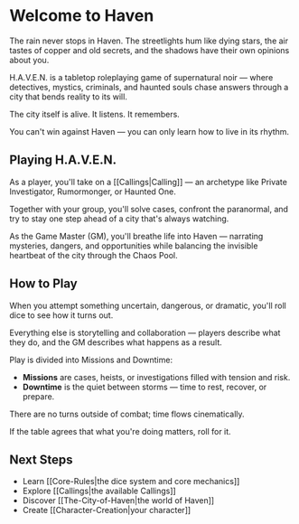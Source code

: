 # Welcome to Haven

The rain never stops in Haven. The streetlights hum like dying stars, the air tastes of copper and old secrets, and the shadows have their own opinions about you.

H.A.V.E.N. is a tabletop roleplaying game of supernatural noir — where detectives, mystics, criminals, and haunted souls chase answers through a city that bends reality to its will.

The city itself is alive. It listens. It remembers.

You can't win against Haven — you can only learn how to live in its rhythm.

## Playing H.A.V.E.N.

As a player, you'll take on a [[Callings|Calling]] — an archetype like Private Investigator, Rumormonger, or Haunted One.

Together with your group, you'll solve cases, confront the paranormal, and try to stay one step ahead of a city that's always watching.

As the Game Master (GM), you'll breathe life into Haven — narrating mysteries, dangers, and opportunities while balancing the invisible heartbeat of the city through the Chaos Pool.

## How to Play

When you attempt something uncertain, dangerous, or dramatic, you'll roll dice to see how it turns out.

Everything else is storytelling and collaboration — players describe what they do, and the GM describes what happens as a result.

Play is divided into Missions and Downtime:

- **Missions** are cases, heists, or investigations filled with tension and risk.
- **Downtime** is the quiet between storms — time to rest, recover, or prepare.

There are no turns outside of combat; time flows cinematically.

If the table agrees that what you're doing matters, roll for it.

## Next Steps

- Learn [[Core-Rules|the dice system and core mechanics]]
- Explore [[Callings|the available Callings]]
- Discover [[The-City-of-Haven|the world of Haven]]
- Create [[Character-Creation|your character]]